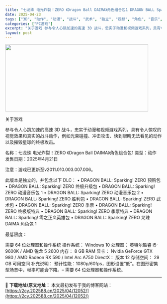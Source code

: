 ```yaml
---
title: "七龙珠 电光炸裂！ZERO 《Dragon Ball DAIMA》角色组合包1 DRAGON BALL Sparking 0 DB DAIMA Character Pack 1"
date: 2025-04-23
tags: ["3D", "动作", "动漫", "战斗", "武术", "独立", "视频", "角色", "音乐", "龙"]
categories: ["PC游戏"]
excerpt: "关于游戏 参与令人心跳加速的高速 3D 战斗，忠实于动漫和视频游戏系列，具有令人惊叹的视觉效果和真实的战斗动作，例如光束碰撞、冲击攻击、快到眼睛无法看见的动作以及摧毁星球的终极攻击。 名称：七龙珠 电光炸裂！ZERO 《Dragon Ball DAIMA》角色组合包1 类型：动作 发售日期：2025&hellip;"
layout: post
---
```


<img class="aligncenter size-full wp-image-12049" src="https://2cy.202588.cn/wp-content/uploads/2025/04/2025042314103171.webp" alt="" width="460" height="215" />

关于游戏

参与令人心跳加速的高速 3D 战斗，忠实于动漫和视频游戏系列，具有令人惊叹的视觉效果和真实的战斗动作，例如光束碰撞、冲击攻击、快到眼睛无法看见的动作以及摧毁星球的终极攻击。

名称：七龙珠 电光炸裂！ZERO 《Dragon Ball DAIMA》角色组合包1
类型：动作
发售日期：2025年4月21日

注意：游戏已更新至v2011.010.003.007.006。

此版本是独立的，并包含以下 DLC：
• DRAGON BALL: Sparking! ZERO 预购包
• DRAGON BALL: Sparking! ZERO 终极升级包
• DRAGON BALL: Sparking! ZERO 动漫音乐包 1
• DRAGON BALL: Sparking! ZERO 动漫音乐包 2
• DRAGON BALL: Sparking! ZERO 胜利包
• DRAGON BALL: Sparking! ZERO 武术包
• DRAGON BALL: Sparking! ZERO 季票
• DRAGON BALL: Sparking! ZERO 终极版特典
• DRAGON BALL: Sparking! ZERO 季票特典
• DRAGON BALL: Sparking! 零之正义英雄包
• DRAGON BALL: Sparking! ZERO 龙珠 DAIMA 角色包 1

最低限度：

需要 64 位处理器和操作系统
操作系统： Windows 10
处理器： 英特尔酷睿 i5-9600K / AMD 锐龙 5 2600
内存： 8 GB RAM
显卡： Nvidia GeForce GTX 980 / AMD Radeon RX 590 / Intel Arc A750
DirectX： 版本 12
存储空间： 29 GB 可用空间
补充说明： 预计性能：1080p/60fps，图形设置“低”。在图形密集型场景中，帧率可能会下降。– 需要 64 位处理器和操作系统。

---
📖 **下载地址/原文地址：** 本文最初发布于我的博客网站：[https://2cy.202588.cn/2025/04/12052/](https://2cy.202588.cn/2025/04/12052/)
